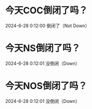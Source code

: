# 今天COC倒闭了吗？

2024-6-28 0:12:00 倒闭了（Not Down）

# 今天NS倒闭了吗？

2024-6-28 0:12:01 没倒闭（Down）

# 今天NOS倒闭了吗？

2024-6-28 0:12:01 没倒闭（Down）

